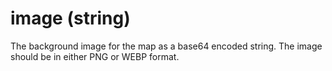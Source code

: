 # image (string)

The background image for the map as a base64 encoded string. The image should be in either PNG or WEBP format.
